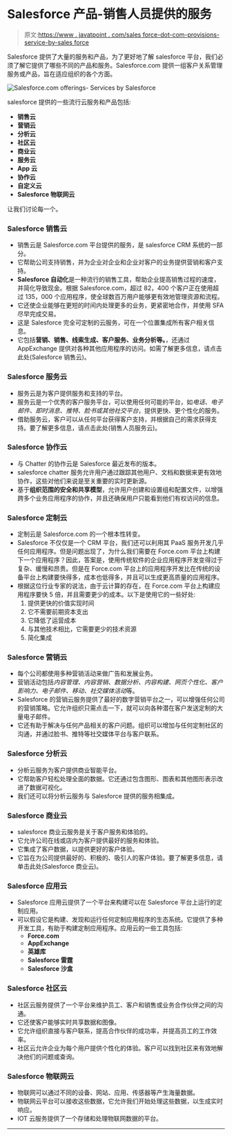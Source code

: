 # Salesforce 产品-销售人员提供的服务

> 原文:[https://www . javatpoint . com/sales force-dot-com-provisions-service-by-sales force](https://www.javatpoint.com/salesforce-dot-com-offerings-services-by-salesforce)

Salesforce 提供了大量的服务和产品，为了更好地了解 salesforce 平台，我们必须了解它提供了哪些不同的产品和服务。Salesforce.com 提供一组客户关系管理服务或产品，旨在适应组织的各个方面。

![Salesforce.com offerings- Services by Salesforce](../Images/b2be55181b2faef9147c46e94199bdc0.png)

salesforce 提供的一些流行云服务和产品包括:

*   **销售云**
*   **营销云**
*   **分析云**
*   **社区云**
*   **商业云**
*   **服务云**
*   **App 云**
*   **协作云**
*   **自定义云**
*   **Salesforce 物联网云**

让我们讨论每一个。

### Salesforce 销售云

*   销售云是 Salesforce.com 平台提供的服务，是 salesforce CRM 系统的一部分。
*   它帮助公司支持销售，并为企业对企业和企业对客户的业务提供营销和客户支持。
*   **Salesforce 自动化**是一种流行的销售工具，帮助企业提高销售过程的速度，并简化导致现金。根据 Salesforce.com，超过 82，400 个客户正在使用超过 135，000 个应用程序，使全球数百万用户能够更有效地管理资源和流程。
*   它还使企业能够在更短的时间内处理更多的业务，更紧密地合作，并使用 SFA 尽早完成交易。
*   这是 Salesforce 完全可定制的云服务，可在一个位置集成所有客户相关信息。
*   它包括**营销、销售、线索生成、客户服务、业务分析等。**，还通过 AppExchange 提供对各种其他应用程序的访问。如需了解更多信息，请点击此处(Salesforce 销售云)。

### Salesforce 服务云

*   服务云是为客户提供服务和支持的平台。
*   服务云是一个优秀的客户服务平台，可以使用任何可能的平台，如*电话、电子邮件、即时消息、推特、脸书或其他社交平台*，提供更快、更个性化的服务。
*   借助服务云，客户可以从任何平台获得客户支持，并根据自己的需求获得支持。要了解更多信息，请点击此处(销售人员服务云)。

### Salesforce 协作云

*   与 Chatter 的协作云是 Salesforce 最近发布的版本。
*   salesforce chatter 服务允许用户通过跟踪其他用户、文档和数据来更有效地协作，这些对他们来说是至关重要的实时更新源。
*   基于**组织范围的安全和共享模型**，允许用户创建和设置组和配置文件，以增强跨多个业务应用程序的协作，并且还确保用户只能看到他们有权访问的信息。

### Salesforce 定制云

*   定制云是 Salesforce.com 的一个根本性转变。
*   Salesforce 不仅仅是一个 CRM 平台，我们还可以利用其 PaaS 服务开发几乎任何应用程序。但是问题出现了，为什么我们需要在 Force.com 平台上构建下一个应用程序？因此，答案是，使用传统软件的企业应用程序开发变得过于复杂、缓慢和昂贵。但是在 Force.com 平台上的应用程序开发比在传统的设备平台上构建要快得多，成本也低得多，并且可以生成更高质量的应用程序。
*   根据这位行业专家的说法，由于云计算的存在，在 Force.com 平台上构建应用程序要快 5 倍，并且需要更少的成本。以下是使用它的一些好处:
    1.  提供更快的价值实现时间
    2.  它不需要前期资本支出
    3.  它降低了运营成本
    4.  与其他技术相比，它需要更少的技术资源
    5.  简化集成

### Salesforce 营销云

*   每个公司都使用多种营销活动来做广告和发展业务。
*   营销活动包括*内容管理、内容营销、数据分析、内容构建、网页个性化、客户影响力、电子邮件、移动、社交媒体活动*等。
*   Salesforce 的营销云服务提供了最好的数字营销平台之一，可以增强任何公司的营销策略。它允许组织只需点击一下，就可以向各种潜在客户发送定制的大量电子邮件。
*   它还有助于解决与任何产品相关的客户问题。组织可以增加与任何定制社区的沟通，并通过脸书、推特等社交媒体平台与客户联系。

### Salesforce 分析云

*   分析云服务为客户提供商业智能平台。
*   它帮助客户轻松处理全面的数据。它还通过包含图形、图表和其他图形表示改进了数据可视化。
*   我们还可以将分析云服务与 Salesforce 提供的服务相集成。

### Salesforce 商业云

*   salesforce 商业云服务是关于客户服务和体验的。
*   它允许公司在线或店内为客户提供最好的服务和体验。
*   它集成了客户数据，以提供更好的客户体验。
*   它旨在为公司提供最好的、积极的、吸引人的客户体验。要了解更多信息，请单击此处(Salesforce 商业云)。

### Salesforce 应用云

*   Salesforce 应用云提供了一个平台来构建可以在 Salesforce 平台上运行的定制应用。
*   可以假设它是构建、发现和运行任何定制应用程序的生态系统。它提供了多种开发工具，有助于构建定制应用程序。应用云的一些工具包括:
    *   **Force.com**
    *   **AppExchange**
    *   **英雄库**
    *   **Salesforce 雷霆**
    *   **Salesforce 沙盒**

### Salesforce 社区云

*   社区云服务提供了一个平台来维护员工、客户和销售或业务合作伙伴之间的沟通。
*   它还使客户能够实时共享数据和图像。
*   它允许组织直接与客户联系，提高合作伙伴的成功率，并提高员工的工作效率。
*   社区云允许企业为每个用户提供个性化的体验。客户可以找到社区来有效地解决他们的问题或查询。

### Salesforce 物联网云

*   物联网可以通过不同的设备、网站、应用、传感器等产生海量数据。
*   物联网云平台可以接收这些数据，它允许我们开始处理这些数据，以生成实时响应。
*   IOT 云服务提供了一个存储和处理物联网数据的平台。

* * *